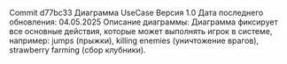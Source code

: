 Commit d77bc33
Диаграмма UseCase
Версия 1.0
Дата последнего обновления: 04.05.2025
Описание диаграммы:
Диаграмма фиксирует все основные действия, которые может выполнять игрок в системе, например:
jumps (прыжки),
killing enemies (уничтожение врагов),
strawberry farming (сбор клубники).
